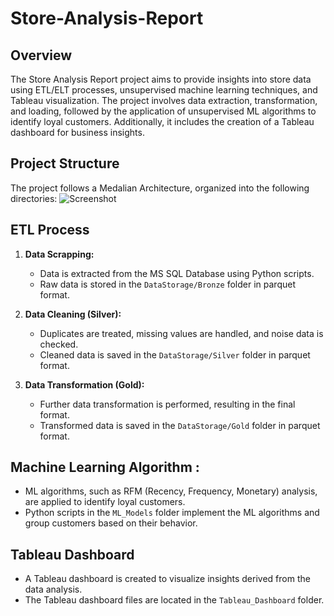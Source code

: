 # Store-Analysis-Report

## Overview
The Store Analysis Report project aims to provide insights into store data using ETL/ELT processes, unsupervised machine learning techniques, and Tableau visualization. The project involves data extraction, transformation, and loading, followed by the application of unsupervised ML algorithms to identify loyal customers. Additionally, it includes the creation of a Tableau dashboard for business insights.

## Project Structure

The project follows a Medalian Architecture, organized into the following directories:
![Screenshot](image/architecture.png)

## ETL Process

1. **Data Scrapping:**
   - Data is extracted from the MS SQL Database using Python scripts.
   - Raw data is stored in the `DataStorage/Bronze` folder in parquet format.

2. **Data Cleaning (Silver):**
   - Duplicates are treated, missing values are handled, and noise data is checked.
   - Cleaned data is saved in the `DataStorage/Silver` folder in parquet format.

3. **Data Transformation (Gold):**
   - Further data transformation is performed, resulting in the final format.
   - Transformed data is saved in the `DataStorage/Gold` folder in parquet format.

##  Machine Learning Algorithm :
- ML algorithms, such as RFM (Recency, Frequency, Monetary) analysis, are applied to identify loyal customers.
- Python scripts in the `ML_Models` folder implement the ML algorithms and group customers based on their behavior.

## Tableau Dashboard
- A Tableau dashboard is created to visualize insights derived from the data analysis.
- The Tableau dashboard files are located in the `Tableau_Dashboard` folder.

